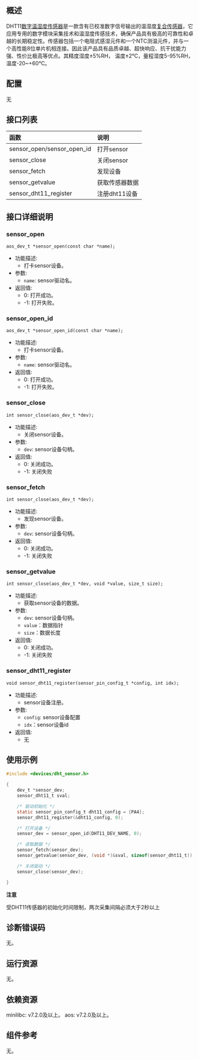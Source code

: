 ## 概述
DHT11[数字温湿度传感器](https://baike.baidu.com/item/数字温湿度传感器)是一款含有已校准数字信号输出的温湿度[复合传感器](https://baike.baidu.com/item/复合传感器/5060200)，它应用专用的数字模块采集技术和温湿度传感技术，确保产品具有极高的可靠性和卓越的长期稳定性。传感器包括一个电阻式感湿元件和一个NTC测温元件，并与一个高性能8位单片机相连接。因此该产品具有品质卓越、超快响应、抗干扰能力强、性价比极高等优点。其精度湿度±5%RH， 温度±2℃，量程湿度5-95%RH， 温度-20~+60℃。

## 配置

无

## 接口列表

| 函数                       | 说明           |
| :------------------------- | :------------- |
| sensor_open/sensor_open_id | 打开sensor        |
| sensor_close               | 关闭sensor        |
| sensor_fetch               | 发现设备       |
| sensor_getvalue            | 获取传感器数据 |
| sensor_dht11_register      | 注册dht11设备  |

## 接口详细说明

### sensor_open

`aos_dev_t *sensor_open(const char *name);`

- 功能描述:
  - 打卡sensor设备。
- 参数:
  - `name`:  sensor驱动名。
- 返回值:
  - 0: 打开成功。
  - -1: 打开失败。

### sensor_open_id

`aos_dev_t *sensor_open_id(const char *name);`

- 功能描述:
  - 打卡sensor设备。
- 参数:
  - `name`: sensor驱动名。
- 返回值:
  - 0: 打开成功。
  - -1: 打开失败。

### sensor_close

`int sensor_close(aos_dev_t *dev);`

- 功能描述:
  - 关闭sensor设备。
- 参数:
  - `dev`: sensor设备句柄。
- 返回值:
  - 0: 关闭成功。
  - -1: 关闭失败

### sensor_fetch

`int sensor_close(aos_dev_t *dev);`

- 功能描述:
  - 发现sensor设备。
- 参数:
  - `dev`: sensor设备句柄。
- 返回值:
  - 0: 关闭成功。
  - -1: 关闭失败

### sensor_getvalue

`int sensor_close(aos_dev_t *dev, void *value, size_t size);`

- 功能描述:
  - 获取sensor设备的数据。
- 参数:
  - `dev`: sensor设备句柄。
  - `value`：数据指针
  - `size`：数据长度
- 返回值:
  - 0: 关闭成功。
  - -1: 关闭失败

### sensor_dht11_register

`void sensor_dht11_register(sensor_pin_config_t *config, int idx);`

- 功能描述:
  - sensor设备注册。
- 参数:
  - `config`: sensor设备配置
  - `idx`：sensor设备id
- 返回值:
  - 无

## 使用示例
```c
#include <devices/dht_sensor.h>

{
    dev_t *sensor_dev;
    sensor_dht11_t sval;

    /* 驱动初始化 */
    static sensor_pin_config_t dht11_config = {PA4};
    sensor_dht11_register(&dht11_config, 0);

    /* 打开设备 */
    sensor_dev = sensor_open_id(DHT11_DEV_NAME, 0);

    /* 读取数据 */
    sensor_fetch(sensor_dev);
    sensor_getvalue(sensor_dev, (void *)&sval, sizeof(sensor_dht11_t));

    /* 关闭驱动 */
    sensor_close(sensor_dev);

}
```
**注意**

受DHT11传感器的初始化时间限制，两次采集间隔必须大于2秒以上

## 诊断错误码

无。

## 运行资源

无。

## 依赖资源

minilibc: v7.2.0及以上。
aos: v7.2.0及以上。

## 组件参考

无。